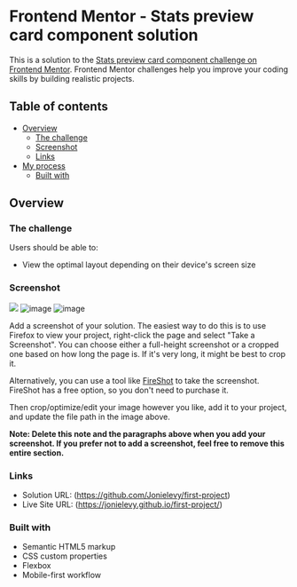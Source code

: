 # Frontend Mentor - Stats preview card component solution

This is a solution to the [Stats preview card component challenge on Frontend Mentor](https://www.frontendmentor.io/challenges/stats-preview-card-component-8JqbgoU62). Frontend Mentor challenges help you improve your coding skills by building realistic projects. 

## Table of contents

- [Overview](#overview)
  - [The challenge](#the-challenge)
  - [Screenshot](#screenshot)
  - [Links](#links)
- [My process](#my-process)
  - [Built with](#built-with)
  



## Overview

### The challenge

Users should be able to:

- View the optimal layout depending on their device's screen size

### Screenshot

![](./screenshot.jpg)
![image](https://user-images.githubusercontent.com/83787221/117548308-a9364600-b00a-11eb-9820-8f0ff7d99422.png)
![image](https://user-images.githubusercontent.com/83787221/117548494-bb64b400-b00b-11eb-9477-129362d60a18.png)


Add a screenshot of your solution. The easiest way to do this is to use Firefox to view your project, right-click the page and select "Take a Screenshot". You can choose either a full-height screenshot or a cropped one based on how long the page is. If it's very long, it might be best to crop it.

Alternatively, you can use a tool like [FireShot](https://getfireshot.com/) to take the screenshot. FireShot has a free option, so you don't need to purchase it. 

Then crop/optimize/edit your image however you like, add it to your project, and update the file path in the image above.

**Note: Delete this note and the paragraphs above when you add your screenshot. If you prefer not to add a screenshot, feel free to remove this entire section.**

### Links

- Solution URL: (https://github.com/Jonielevy/first-project)
- Live Site URL: (https://jonielevy.github.io/first-project/)



### Built with

- Semantic HTML5 markup
- CSS custom properties
- Flexbox
- Mobile-first workflow



